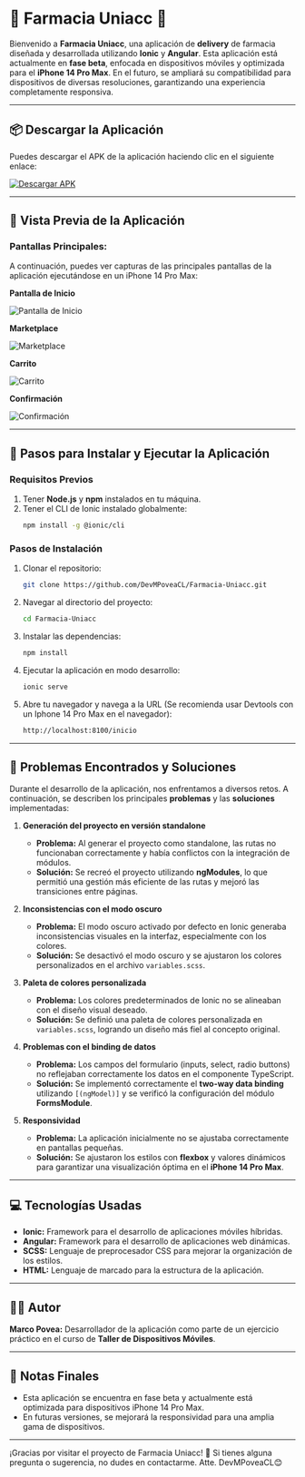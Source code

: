 # 🏥 **Farmacia Uniacc** 🏥

Bienvenido a **Farmacia Uniacc**, una aplicación de **delivery** de farmacia diseñada y desarrollada utilizando **Ionic** y **Angular**. Esta aplicación está actualmente en **fase beta**, enfocada en dispositivos móviles y optimizada para el **iPhone 14 Pro Max**. En el futuro, se ampliará su compatibilidad para dispositivos de diversas resoluciones, garantizando una experiencia completamente responsiva.

---

## 📦 **Descargar la Aplicación**

Puedes descargar el APK de la aplicación haciendo clic en el siguiente enlace:

[![Descargar APK](https://img.shields.io/badge/📥-Descargar%20APK-blue?style=for-the-badge&logo=android&logoColor=white)](https://github.com/DevMPoveaCL/FarmaciaUniacc/blob/main/app-debug.apk)

---

## 📱 **Vista Previa de la Aplicación**

### Pantallas Principales:
A continuación, puedes ver capturas de las principales pantallas de la aplicación ejecutándose en un iPhone 14 Pro Max:

  <p><strong>Pantalla de Inicio</strong></p>
  <img src="./src/assets/screenshots/inicio.PNG" alt="Pantalla de Inicio">

  <p><strong>Marketplace</strong></p>
  <img src="./src/assets/screenshots/buscar.PNG" alt="Marketplace">

  <p><strong>Carrito</strong></p>
  <img src="./src/assets/screenshots/carrito.PNG" alt="Carrito">
  
  <p><strong>Confirmación</strong></p>
  <img src="./src/assets/screenshots/confirmacion.PNG" alt="Confirmación">

---

## 🚀 **Pasos para Instalar y Ejecutar la Aplicación**

### **Requisitos Previos**
1. Tener **Node.js** y **npm** instalados en tu máquina.
2. Tener el CLI de Ionic instalado globalmente:
   ```bash
   npm install -g @ionic/cli

### **Pasos de Instalación**
1. Clonar el repositorio:
   ```bash
   git clone https://github.com/DevMPoveaCL/Farmacia-Uniacc.git

2. Navegar al directorio del proyecto:
   ```bash
   cd Farmacia-Uniacc

3. Instalar las dependencias:
   ```bash
   npm install

4. Ejecutar la aplicación en modo desarrollo:
   ```bash
   ionic serve
5. Abre tu navegador y navega a la URL (Se recomienda usar Devtools con un Iphone 14 Pro Max en el navegador):
   ```bash
   http://localhost:8100/inicio

---

## 🔧 **Problemas Encontrados y Soluciones**

Durante el desarrollo de la aplicación, nos enfrentamos a diversos retos. A continuación, se describen los principales **problemas** y las **soluciones** implementadas:

1. **Generación del proyecto en versión standalone**  
   - **Problema:** Al generar el proyecto como standalone, las rutas no funcionaban correctamente y había conflictos con la integración de módulos.  
   - **Solución:** Se recreó el proyecto utilizando **ngModules**, lo que permitió una gestión más eficiente de las rutas y mejoró las transiciones entre páginas.

2. **Inconsistencias con el modo oscuro**  
   - **Problema:** El modo oscuro activado por defecto en Ionic generaba inconsistencias visuales en la interfaz, especialmente con los colores.  
   - **Solución:** Se desactivó el modo oscuro y se ajustaron los colores personalizados en el archivo `variables.scss`.

3. **Paleta de colores personalizada**  
   - **Problema:** Los colores predeterminados de Ionic no se alineaban con el diseño visual deseado.  
   - **Solución:** Se definió una paleta de colores personalizada en `variables.scss`, logrando un diseño más fiel al concepto original.

4. **Problemas con el binding de datos**  
   - **Problema:** Los campos del formulario (inputs, select, radio buttons) no reflejaban correctamente los datos en el componente TypeScript.  
   - **Solución:** Se implementó correctamente el **two-way data binding** utilizando `[(ngModel)]` y se verificó la configuración del módulo **FormsModule**.

5. **Responsividad**  
   - **Problema:** La aplicación inicialmente no se ajustaba correctamente en pantallas pequeñas.  
   - **Solución:** Se ajustaron los estilos con **flexbox** y valores dinámicos para garantizar una visualización óptima en el **iPhone 14 Pro Max**.

---

## 💻 **Tecnologías Usadas**

- **Ionic:** Framework para el desarrollo de aplicaciones móviles híbridas.  
- **Angular:** Framework para el desarrollo de aplicaciones web dinámicas.  
- **SCSS:** Lenguaje de preprocesador CSS para mejorar la organización de los estilos.  
- **HTML:** Lenguaje de marcado para la estructura de la aplicación.

---

## 👨‍💻 **Autor**

**Marco Povea:** Desarrollador de la aplicación como parte de un ejercicio práctico en el curso de **Taller de Dispositivos Móviles**.

---

## 🌟 **Notas Finales**
- Esta aplicación se encuentra en fase beta y actualmente está optimizada para dispositivos iPhone 14 Pro Max.
- En futuras versiones, se mejorará la responsividad para una amplia gama de dispositivos.

---

¡Gracias por visitar el proyecto de Farmacia Uniacc! 🚀 Si tienes alguna pregunta o sugerencia, no dudes en contactarme. 
Atte. DevMPoveaCL😊